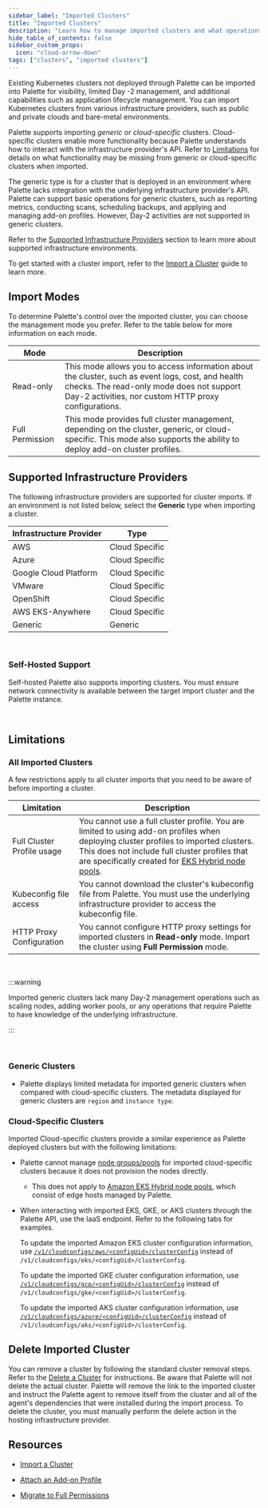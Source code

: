```yaml
---
sidebar_label: "Imported Clusters"
title: "Imported Clusters"
description: "Learn how to manage imported clusters and what operations are supported with Palette."
hide_table_of_contents: false
sidebar_custom_props:
  icon: "cloud-arrow-down"
tags: ["clusters", "imported clusters"]
---
```


Existing Kubernetes clusters not deployed through Palette can be imported into Palette for visibility, limited Day -2
management, and additional capabilities such as application lifecycle management. You can import Kubernetes clusters
from various infrastructure providers, such as public and private clouds and bare-metal environments.

Palette supports importing _generic_ or _cloud-specific_ clusters. Cloud-specific clusters enable more functionality
because Palette understands how to interact with the infrastructure provider's API. Refer to [Limitations](#limitations)
for details on what functionality may be missing from generic or cloud-specific clusters when imported.

The generic type is for a cluster that is deployed in an environment where Palette lacks integration with the underlying
infrastructure provider's API. Palette can support basic operations for generic clusters, such as reporting metrics,
conducting scans, scheduling backups, and applying and managing add-on profiles. However, Day-2 activities are not
supported in generic clusters.

Refer to the [Supported Infrastructure Providers](imported-clusters.md#supported-infrastructure-providers) section to
learn more about supported infrastructure environments.

To get started with a cluster import, refer to the [Import a Cluster](cluster-import.md) guide to learn more.

## Import Modes

To determine Palette's control over the imported cluster, you can choose the management mode you prefer. Refer to the
table below for more information on each mode.

| Mode            | Description                                                                                                                                                                                            |
| --------------- | ------------------------------------------------------------------------------------------------------------------------------------------------------------------------------------------------------ |
| Read-only       | This mode allows you to access information about the cluster, such as event logs, cost, and health checks. The read-only mode does not support Day-2 activities, nor custom HTTP proxy configurations. |
| Full Permission | This mode provides full cluster management, depending on the cluster, generic, or cloud-specific. This mode also supports the ability to deploy add-on cluster profiles.                               |

## Supported Infrastructure Providers

The following infrastructure providers are supported for cluster imports. If an environment is not listed below, select
the **Generic** type when importing a cluster.

| Infrastructure Provider | Type           |
| ----------------------- | -------------- |
| AWS                     | Cloud Specific |
| Azure                   | Cloud Specific |
| Google Cloud Platform   | Cloud Specific |
| VMware                  | Cloud Specific |
| OpenShift               | Cloud Specific |
| AWS EKS-Anywhere        | Cloud Specific |
| Generic                 | Generic        |

<br />

### Self-Hosted Support

Self-hosted Palette also supports importing clusters. You must ensure network connectivity is available between the
target import cluster and the Palette instance.

<br />

## Limitations

### All Imported Clusters

A few restrictions apply to all cluster imports that you need to be aware of before importing a cluster.

| Limitation                 | Description                                                                                                                                                                                                                                                                                                    |
| -------------------------- | -------------------------------------------------------------------------------------------------------------------------------------------------------------------------------------------------------------------------------------------------------------------------------------------------------------- |
| Full Cluster Profile usage | You cannot use a full cluster profile. You are limited to using add-on profiles when deploying cluster profiles to imported clusters. This does not include full cluster profiles that are specifically created for [EKS Hybrid node pools](../public-cloud/aws/eks-hybrid-nodes/create-hybrid-node-pools.md). |
| Kubeconfig file access     | You cannot download the cluster's kubeconfig file from Palette. You must use the underlying infrastructure provider to access the kubeconfig file.                                                                                                                                                             |
| HTTP Proxy Configuration   | You cannot configure HTTP proxy settings for imported clusters in **Read-only** mode. Import the cluster using **Full Permission** mode.                                                                                                                                                                             |

<br />

:::warning

Imported generic clusters lack many Day-2 management operations such as scaling nodes, adding worker pools, or any
operations that require Palette to have knowledge of the underlying infrastructure.

:::

<br />

### Generic Clusters

- Palette displays limited metadata for imported generic clusters when compared with cloud-specific clusters. The
  metadata displayed for generic clusters are `region` and `instance type`.

### Cloud-Specific Clusters

Imported Cloud-specific clusters provide a similar experience as Palette deployed clusters but with the following
limitations:

- Palette cannot manage [node groups/pools](../cluster-management/node-pool.md) for imported cloud-specific clusters
  because it does not provision the nodes directly.

  - This does not apply to
    [Amazon EKS Hybrid node pools](../public-cloud/aws/eks-hybrid-nodes/create-hybrid-node-pools.md), which consist of edge hosts managed by Palette.

- When interacting with imported EKS, GKE, or AKS clusters through the Palette API, use the IaaS endpoint. Refer to the following tabs for examples.

  <Tabs>

  <TabItem value="Amazon EKS Example">

  To update the imported Amazon EKS cluster configuration information, use
  [`/v1/cloudconfigs/aws/<configUid>/clusterConfig`](/api/v1/v-1-cloud-configs-aws-uid-cluster-config/) instead of
  `/v1/cloudconfigs/eks/<configUid>/clusterConfig`.

  </TabItem>

  <TabItem value="GKE Example">

  To update the imported GKE cluster configuration information, use
  [`/v1/cloudconfigs/gcp/<configUid>/clusterConfig`](/api/v1/v-1-cloud-configs-gcp-uid-cluster-config/) instead of
  `/v1/cloudconfigs/gke/<configUid>/clusterConfig`.

  </TabItem>

  <TabItem value="AKS Example">

  To update the imported AKS cluster configuration information, use
  [`/v1/cloudconfigs/azure/<configUid>/clusterConfig`](/api/v1/v-1-cloud-configs-azure-uid-cluster-config/) instead of
  `/v1/cloudconfigs/aks/<configUid>/clusterConfig`.

  </TabItem>

  </Tabs>

## Delete Imported Cluster

You can remove a cluster by following the standard cluster removal steps. Refer to the
[Delete a Cluster](../cluster-management/remove-clusters.md) for instructions. Be aware that Palette will not delete the
actual cluster. Palette will remove the link to the imported cluster and instruct the Palette agent to remove itself
from the cluster and all of the agent's dependencies that were installed during the import process. To delete the
cluster, you must manually perform the delete action in the hosting infrastructure provider.

## Resources

- [Import a Cluster](cluster-import.md)

- [Attach an Add-on Profile](attach-add-on-profile.md)

- [Migrate to Full Permissions](migrate-full-permissions.md)
